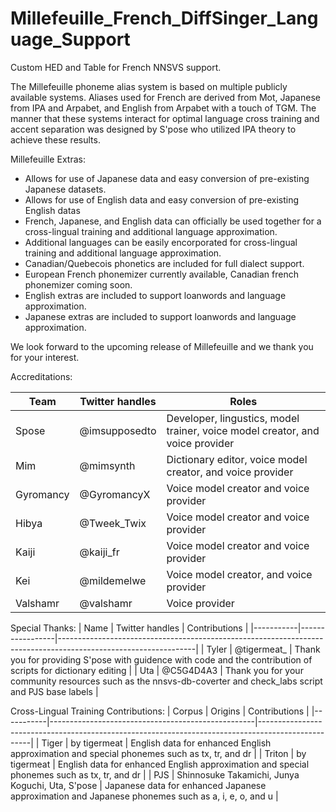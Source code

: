 # Millefeuille_French_DiffSinger_Language_Support
Custom HED and Table for French NNSVS support.

The Millefeuille phoneme alias system is based on multiple publicly available systems. Aliases used for French are derived from Mot, Japanese from IPA and Arpabet, and English from Arpabet with a touch of TGM. The manner that these systems interact for optimal language cross training and accent separation was designed by S'pose who utilized IPA theory to achieve these results.

Millefeuille Extras:
- Allows for use of Japanese data and easy conversion of pre-existing Japanese datasets.
- Allows for use of English data and easy conversion of pre-existing English datas
- French, Japanese, and English data can officially be used together for a cross-lingual training and additional language approximation.
- Additional languages can be easily encorporated for cross-lingual training and additional language approximation.
- Canadian/Quebecois phonetics are included for full dialect support.
- European French phonemizer currently available, Canadian french phonemizer coming soon.
- English extras are included to support loanwords and language approximation.
- Japanese extras are included to support loanwords and language approximation.



We look forward to the upcoming release of Millefeuille and we thank you for your interest.

Accreditations:

|   Team    | Twitter handles |                                     Roles                                     |
|-----------|-----------------|-------------------------------------------------------------------------------|
|   Spose   |  @imsupposedto  | Developer, lingustics, model trainer, voice model creator, and voice provider |
|    Mim    |    @mimsynth    | Dictionary editor, voice model creator, and voice provider                    |
| Gyromancy |   @GyromancyX   | Voice model creator and voice provider                                        |
|   Hibya   |   @Tweek_Twix   | Voice model creator and voice provider                                        |
|   Kaiji   |    @kaiji_fr    | Voice model creator and voice provider                                        |
|    Kei    |   @mildemelwe   | Voice model creator, and voice provider                                       |
|  Valshamr |    @valshamr    | Voice provider                                                                |

Special Thanks:
|   Name    | Twitter handles |                                                Contributions                                                   |
|-----------|-----------------|----------------------------------------------------------------------------------------------------------------|
|   Tyler   |   @tigermeat_   | Thank you for providing S'pose with guidence with code and the contribution of scripts for dictionary editing  |
|    Uta    |    @C5G4D4A3    | Thank you for your community resources such as the nnsvs-db-coverter and check_labs script and PJS base labels |

Cross-Lingual Training Contributions:
|   Corpus  |                     Origins                       |                                         Contributions                                             |
|-----------|---------------------------------------------------|---------------------------------------------------------------------------------------------------|
|   Tiger   |                   by tigermeat                    | English data for enhanced English approximation and special phonemes such as tx, tr, and dr       |
|   Triton  |                   by tigermeat                    | English data for enhanced English approximation and special phonemes such as tx, tr, and dr       |
|    PJS    |  Shinnosuke Takamichi, Junya Koguchi, Uta, S'pose | Japanese data for enhanced Japanese approximation and Japanese phonemes such as a, i, e, o, and u |
